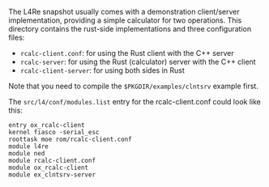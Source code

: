 The L4Re snapshot usually comes with a demonstration client/server
implementation, providing a simple calculator for two operations.  This
directory contains the rust-side implementations and three configuration files:

-   `rcalc-client.conf`: for using the Rust client with the C++ server
-   `rcalc-server`: for using the Rust (calculator) server with the C++ client
-   `rcalc-client-server`: for using both sides in Rust

Note that you need to compile the `$PKGDIR/examples/clntsrv` example first.

The `src/l4/conf/modules.list` entry for the rcalc-client.conf could look like
this:

```
entry ox_rcalc-client
kernel fiasco -serial_esc
roottask moe rom/rcalc-client.conf
module l4re
module ned
module rcalc-client.conf
module ox_rcalc-client
module ex_clntsrv-server
```

